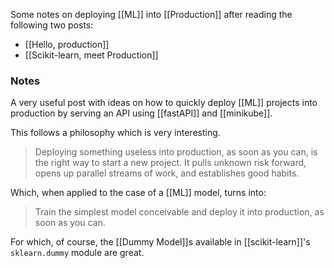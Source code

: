 Some notes on deploying [[ML]] into [[Production]] after reading the following two posts:
- [[Hello, production]]
- [[Scikit-learn, meet Production]]

### Notes

A very useful post with ideas on how to quickly deploy [[ML]] projects into production by serving an API using [[fastAPI]] and [[minikube]].

This follows a philosophy which is very interesting.

> Deploying something useless into production, as soon as you can, is the right way to start a new project. It pulls unknown risk forward, opens up parallel streams of work, and establishes good habits.

Which, when applied to the case of a [[ML]] model, turns into:

> Train the simplest model conceivable and deploy it into production, as soon as you can.

For which, of course, the [[Dummy Model]]s available in [[scikit-learn]]'s `sklearn.dummy` module are great.
